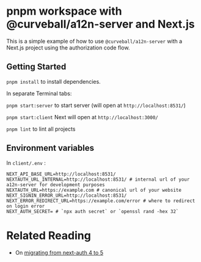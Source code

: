 # pnpm workspace with @curveball/a12n-server and Next.js

This is a simple example of how to use `@curveball/a12n-server` with a Next.js project using the authorization code flow.

## Getting Started

`pnpm install` to install dependencies.

In separate Terminal tabs:

`pnpm start:server` to start server (will open at `http://localhost:8531/`) 

`pnpm start:client` Next will open at `http://localhost:3000/`

`pnpm lint` to lint all projects

## Environment variables

In `client/.env` :
```
NEXT_API_BASE_URL=http://localhost:8531/
NEXTAUTH_URL_INTERNAL=http://localhost:8531/ # internal url of your a12n-server for development purposes
NEXTAUTH_URL=https://example.com # canonical url of your website
NEXT_SIGNIN_ERROR_URL=http://localhost:8531/
NEXT_ERROR_REDIRECT_URL=https://example.com/error # where to redirect on login error
NEXT_AUTH_SECRET= # `npx auth secret` or `openssl rand -hex 32`
```

# Related Reading

- On [migrating from next-auth 4 to 5](https://authjs.dev/getting-started/migrating-to-v5)


